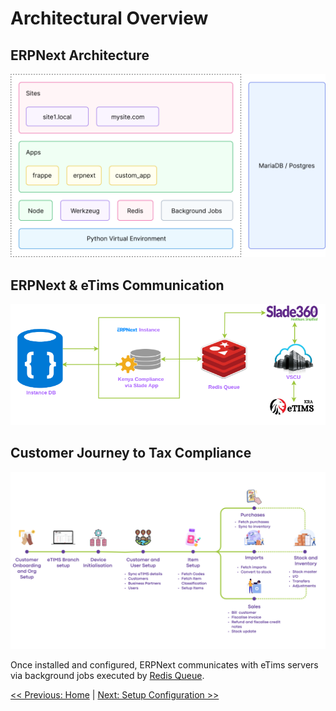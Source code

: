 # Architectural Overview

## ERPNext Architecture

![ERPNext Architectural Overview](images/erpnext_instance_architecture.PNG)

## ERPNext & eTims Communication

![Architectural Overview](images/architectural-overview.png)

## Customer Journey to Tax Compliance

![Customer Journey](images/slade-process.png)

Once installed and configured, ERPNext communicates with eTims servers via background jobs executed by [Redis Queue](https://redis.com/glossary/redis-queue/).

[<< Previous: Home](/README.md) | [Next: Setup Configuration >>](/kenya_compliance_via_slade/docs/setup_configuration.md)
